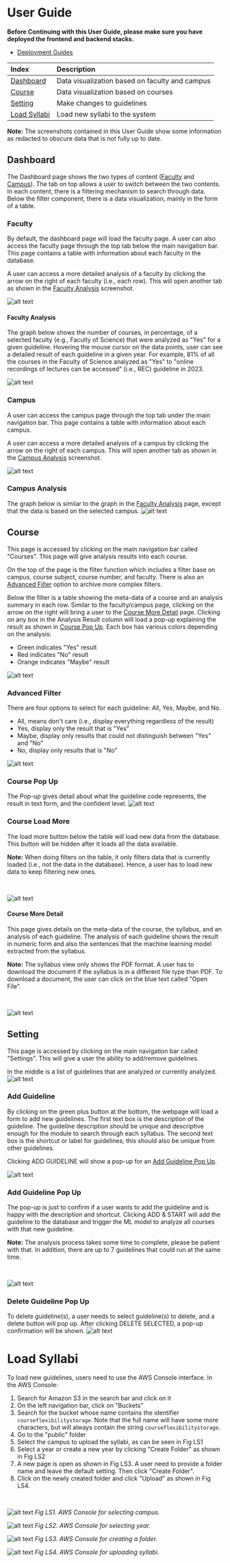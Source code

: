 # User Guide

**Before Continuing with this User Guide, please make sure you have deployed the frontend and backend stacks.**

- [Deployment Guides](./DeploymentGuide.md)

| Index                                        | Description                                           |
| :------------------------------------------  | :---------------------------------------------------- |
| [Dashboard](#Dashboard)                      | Data visualization based on faculty and campus        |
| [Course](#Course)                            | Data visualization based on courses                   |
| [Setting](#Setting)                          | Make changes to guidelines                            |
| [Load Syllabi](#Load-Syllabi)                | Load new syllabi to the system                        |

**Note:** The screenshots contained in this User Guide show some information as redacted to obscure data that is not fully up to date.
<br>

## Dashboard

The Dashboard page shows the two types of content ([Faculty](#Faculty) and [Campus](#Campus)). The tab on top allows a user to switch between the two contents. In each content, there is a filtering mechanism to search through data. Below the filter component, there is a data visualization, mainly in the form of a table.

### Faculty
By default, the dashboard page will load the faculty page. A user can also access the faculty page through the top tab below the main navigation bar. This page contains a table with information about each faculty in the database.

A user can access a more detailed analysis of a faculty by clicking the arrow on the right of each faculty (i.e., each row). This will open another tab as shown in the [Faculty Analysis](#Faculty-Analysis) screenshot.

![alt text](assets/dashboard/dashboard_faculty.png)

#### Faculty Analysis
The graph below shows the number of courses, in percentage, of a selected faculty (e.g., Faculty of Science) that were analyzed as "Yes" for a given guideline. Hovering the mouse cursor on the data points, user can see a detailed result of each guideline in a given year. For example, 81% of all the courses in the Faculty of Science analyzed as "Yes" to "online recordings of lectures can be accessed" (i.e., REC) guideline in 2023.

![alt text](assets/dashboard/dashboard_faculty_data.png)

### Campus
A user can access the campus page through the top tab under the main navigation bar. This page contains a table with information about each campus.

A user can access a more detailed analysis of a campus by clicking the arrow on the right of each campus. This will open another tab as shown in the [Campus Analysis](#Campus-Analysis) screenshot.

![alt text](assets/dashboard/dashboard_campus.png)

### Campus Analysis
The graph below is similar to the graph in the [Faculty Analysis](#Faculty-Analysis) page, except that the data is based on the selected campus.
![alt text](assets/dashboard/dashboard_campus_data.png)

## Course
This page is accessed by clicking on the main navigation bar called "Courses". This page will give analysis results into each course.

On the top of the page is the filter function which includes a filter base on campus, course subject, course number, and faculty. There is also an [Advanced Filter](#Advanced-Filter) option to archive more complex filters. 

Below the filter is a table showing the meta-data of a course and an analysis summary in each row. Similar to the faculty/campus page, clicking on the arrow on the right will bring a user to the [Course More Detail](#Course-More-Detail) page. Clicking on any box in the Analysis Result column will load a pop-up explaining the result as shown in [Course Pop Up](#Course-Pop-Up). Each box has various colors depending on the analysis: 
* Green indicates "Yes" result
* Red indicates "No" result
* Orange indicates "Maybe" result

![alt text](assets/course/course_main.png)

### Advanced Filter
There are four options to select for each guideline: All, Yes, Maybe, and No.
* All, means don't care (i.e., display everything regardless of the result)
* Yes, display only the result that is "Yes"
* Maybe, display only results that could not distinguish between "Yes" and "No"
* No, display only results that is "No"

![alt text](assets/course/course_main_advance_filter.png)

### Course Pop Up
The Pop-up gives detail about what the guideline code represents, the result in text form, and the confident level.
![alt text](assets/course/course_main_info_alert.png)

### Course Load More
The load more button below the table will load new data from the database. This button will be hidden after it loads all the data available.

**Note:** When doing filters on the table, it only filters data that is currently loaded (i.e., not the data in the database). Hence, a user has to load new data to keep filtering new ones.

<br>

![alt text](assets/course/course_main_load_more.png)

#### Course More Detail
This page gives details on the meta-data of the course, the syllabus, and an analysis of each guideline. The analysis of each guideline shows the result in numeric form and also the sentences that the machine learning model extracted from the syllabus. 

**Note:** The syllabus view only shows the PDF format. A user has to download the document if the syllabus is in a different file type than PDF. To download a document, the user can click on the blue text called "Open File".

<br>

![alt text](assets/course/course_data.png)

## Setting
This page is accessed by clicking on the main navigation bar called "Settings". This will give a user the ability to add/remove guidelines.

In the middle is a list of guidelines that are analyzed or currently analyzed.
![alt text](assets/setting/setting_main.png)

### Add Guideline
By clicking on the green plus button at the bottom, the webpage will load a form to add new guidelines. The first text box is the description of the guideline. The guideline description should be unique and descriptive enough for the module to search through each syllabus. The second text box is the shortcut or label for guidelines; this should also be unique from other guidelines.

Clicking ADD GUIDELINE will show a pop-up for an [Add Guideline Pop Up](#Add-Guideline-Pop-Up).

![alt text](assets/setting/setting_main_add_guideline.png)

### Add Guideline Pop Up
The pop-up is just to confirm if a user wants to add the guideline and is happy with the description and shortcut. Clicking ADD & START will add the guideline to the database and trigger the ML model to analyze all courses with that new guideline.

**Note:** The analysis process takes some time to complete, please be patient with that. In addition, there are up to 7 guidelines that could run at the same time.

<br>

![alt text](assets/setting/setting_main_add_guideline_confirmation.png)

### Delete Guideline Pop Up
To delete guideline(s), a user needs to select guideline(s) to delete, and a delete button will pop up. After clicking DELETE SELECTED, a pop-up confirmation will be shown.
![alt text](assets/setting/setting_main_delete_confirmation.png)


# Load Syllabi
To load new guidelines, users need to use the AWS Console interface. In the AWS Console: 
1. Search for Amazon S3 in the search bar and click on it
2. On the left navigation bar, click on "Buckets" 
3. Search for the bucket whose name contains the identifier `courseflexibilitystorage`. Note that the full name will have some more characters, but will always
contain the string `courseflexibilitystorage`.
4. Go to the "public" folder
5. Select the campus to upload the syllabi, as can be seen in Fig LS1
6. Select a year or create a new year by clicking "Create Folder" as shown in Fig LS2
7. A new page is open as shown in Fig LS3. A user need to provide a folder name and leave the default setting. Then click "Create Folder".
8. Click on the newly created folder and click "Upload" as shown in Fig LS4.

<br>

![alt text](assets/addGuideline/main_page.png)
*Fig LS1. AWS Console for selecting campus.*
<br>

![alt text](assets/addGuideline/main_page_load.png)
*Fig LS2. AWS Console for selecting year.*
<br>

![alt text](assets/addGuideline/main_page_create_folder.png)
*Fig LS3. AWS Console for creating a folder.*
<br>

![alt text](assets/addGuideline/main_page_load_file.png)
*Fig LS4. AWS Console for uploading syllabi.*
